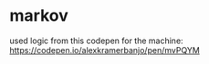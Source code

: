 # markov

used logic from this codepen for the machine: https://codepen.io/alexkramerbanjo/pen/mvPQYM 
